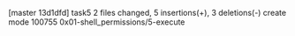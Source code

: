 [master 13d1dfd] task5
 2 files changed, 5 insertions(+), 3 deletions(-)
 create mode 100755 0x01-shell_permissions/5-execute
